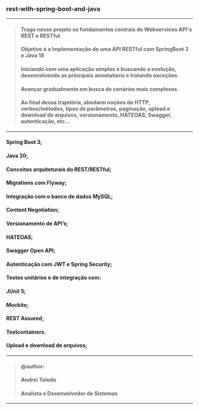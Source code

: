 ### rest-with-spring-boot-and-java

---
> #### Trago nesse projeto os fundamentos centrais de Webservices API's REST e RESTful
> #### Objetivo é a Implementação de uma API RESTful com SpringBoot 3 e Java 18
> #### Iniciando com uma aplicação simples e buscando a evolução, desenvolvendo as principais annotations e tratando exceções. 
> #### Avançar gradualmente em busca de cenários mais complexos.
> #### Ao final dessa trajetória, abodarei noções de HTTP, verbos/métodos, tipos de parâmetros, paginação, upload e download de arquivos, versionamento, HATEOAS, Swagger, autenticação, etc...

---
#### Spring Boot 3;
#### Java 20;
#### Conceitos arquiteturais do REST/RESTful;
#### Migrations com Flyway;
#### Integração com o banco de dados MySQL;
#### Content Negotiation;
#### Versionamento de API’s;
#### HATEOAS;
#### Swagger Open API;
#### Autenticação com JWT e Spring Security;
#### Testes unitários e de integração com:
  #### JUnit 5;
  #### Mockito;
  #### REST Assured;
  #### Testcontainers.
#### Upload e download de arquivos;


----
>#### @author:                             
>#### Andrei Toledo                        
>#### Analista e Desenvolvedor de Sistemas 
----




